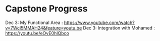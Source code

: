 # Capstone Progress

Dec 3: My Functional Area : https://www.youtube.com/watch?v=7Wcl5MMAH24&feature=youtu.be 
Dec 3: Integration with Mohamed : https://youtu.be/eOvE0hlQbco
